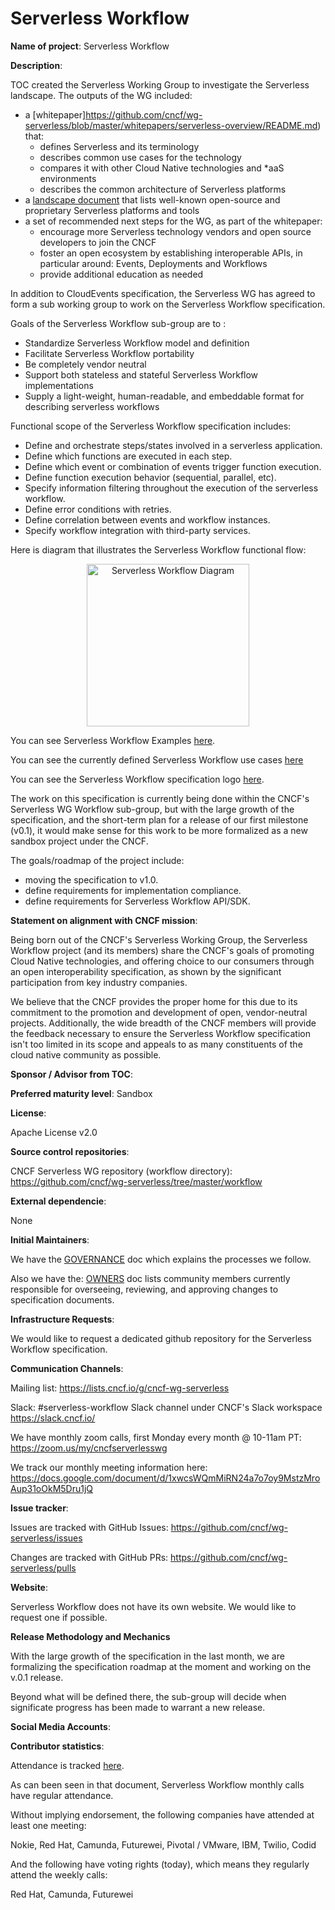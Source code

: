 # Serverless Workflow

**Name of project**: Serverless Workflow

**Description**:

TOC created the Serverless Working Group to investigate
the Serverless landscape. The outputs of the WG included:
- a [whitepaper]https://github.com/cncf/wg-serverless/blob/master/whitepapers/serverless-overview/README.md) that:
  - defines Serverless and its terminology
  - describes common use cases for the technology
  - compares it with other Cloud Native technologies and \*aaS environments
  - describes the common architecture of Serverless platforms
- a [landscape document](https://docs.google.com/spreadsheets/d/10rSQ8rMhYDgf_ib3n6kfzwEuoE88qr0amUPRxKbwVCk/edit#gid=0)
  that lists well-known open-source and proprietary Serverless platforms
  and tools
- a set of recommended next steps for the WG, as part of the whitepaper:
  - encourage more Serverless technology vendors and open source developers
    to join the CNCF
  - foster an open ecosystem by establishing interoperable APIs, in particular
    around: Events, Deployments and Workflows
  - provide additional education as needed

In addition to CloudEvents specification, the Serverless WG has agreed to form a sub working group to work on
the Serverless Workflow specification.

Goals of the Serverless Workflow sub-group are to :

- Standardize Serverless Workflow model and definition
- Facilitate Serverless Workflow portability
- Be completely vendor neutral
- Support both stateless and stateful Serverless Workflow implementations
- Supply a light-weight, human-readable, and embeddable format for describing serverless workflows

Functional scope of the Serverless Workflow specification includes:

- Define and orchestrate steps/states involved in a serverless application.
- Define which functions are executed in each step.
- Define which event or combination of events trigger function execution.
- Define function execution behavior (sequential, parallel, etc).
- Specify information filtering throughout the execution of the serverless workflow.
- Define error conditions with retries.
- Define correlation between events and workflow instances.
- Specify workflow integration with third-party services.

Here is diagram that illustrates the Serverless Workflow functional flow:

<p align="center">
<img src="https://github.com/cncf/wg-serverless/raw/master/workflow/spec/media/sample-serverless-workflow2.png" with="400px" height="260px" alt="Serverless Workflow Diagram"/>
</p>

You can see Serverless Workflow Examples
[here](https://github.com/cncf/wg-serverless/blob/master/workflow/spec/spec-examples.md).

You can see the currently defined Serverless Workflow use cases
[here](https://github.com/cncf/wg-serverless/blob/master/workflow/spec/spec-usecases.md)

You can see the Serverless Workflow specification logo
[here](https://github.com/cncf/wg-serverless/blob/master/workflow/spec/media/logo-small-text.png).

The work on this specification is currently being done within the
CNCF's Serverless WG Workflow sub-group, but with the large growth of the specification,
and the short-term plan for a release of our first milestone (v0.1), it would make
sense for this work to be more formalized as a new sandbox project under the CNCF.

The goals/roadmap of the project include:

- moving the specification to v1.0.
- define requirements for implementation compliance.
- define requirements for Serverless Workflow API/SDK.

**Statement on alignment with CNCF mission**:

Being born out of the CNCF's Serverless Working Group, the Serverless Workflow
project (and its members) share the CNCF's goals of promoting Cloud Native
technologies, and offering choice to our consumers through an open
interoperability specification, as shown by the significant participation
from key industry companies.

We believe that the CNCF provides the proper home for this due to its
commitment to the promotion and development of open, vendor-neutral projects.
Additionally, the wide breadth of the CNCF members will provide the feedback
necessary to ensure the Serverless Workflow specification isn't too limited in its
scope and appeals to as many constituents of the cloud native community
as possible.

**Sponsor / Advisor from TOC**:

**Preferred maturity level**: 
Sandbox

**License**:

Apache License v2.0

**Source control repositories**:

CNCF Serverless WG repository (workflow directory): https://github.com/cncf/wg-serverless/tree/master/workflow

**External dependencie**:

None

**Initial Maintainers**:

We have the
[GOVERNANCE](https://github.com/cncf/wg-serverless/blob/master/workflow/spec/governance/readme.md)
doc which explains the processes we follow.

Also we have the:
[OWNERS](https://github.com/cncf/wg-serverless/blob/master/workflow/spec/governance/owners.md)
doc lists community members currently responsible for overseeing, reviewing, and approving changes to specification documents.

**Infrastructure Requests**: 

We would like to request a dedicated github repository for the Serverless Workflow specification. 

**Communication Channels**:

Mailing list: https://lists.cncf.io/g/cncf-wg-serverless

Slack: #serverless-workflow Slack channel under CNCF's Slack workspace https://slack.cncf.io/

We have monthly zoom calls, first Monday every month @ 10-11am PT:
https://zoom.us/my/cncfserverlesswg

We track our monthly meeting information here: https://docs.google.com/document/d/1xwcsWQmMiRN24a7o7oy9MstzMroAup31oOkM5Dru1jQ

**Issue tracker**:

Issues are tracked with GitHub Issues: https://github.com/cncf/wg-serverless/issues

Changes are tracked with GitHub PRs: https://github.com/cncf/wg-serverless/pulls

**Website**:

Serverless Workflow does not have its own website.
We would like to request one if possible.

**Release Methodology and Mechanics**

With the large growth of the specification in the last month, we are formalizing the 
specification roadmap at the moment and working on the v.0.1 release.

Beyond what will be defined there, the sub-group will decide when
significate progress has been made to warrant a new release.

**Social Media Accounts**:

**Contributor statistics**:

Attendance is tracked [here](https://docs.google.com/document/d/1xwcsWQmMiRN24a7o7oy9MstzMroAup31oOkM5Dru1jQ/edit#heading=h.g2rizfze8av2).

As can been seen in that document, Serverless Workflow monthly calls have regular
attendance.

Without implying endorsement, the following companies have attended at least
one meeting:

Nokie, Red Hat, Camunda, Futurewei, Pivotal / VMware, IBM, Twilio, Codid

And the following have voting rights (today), which means they regularly
attend the weekly calls:

Red Hat, Camunda, Futurewei
